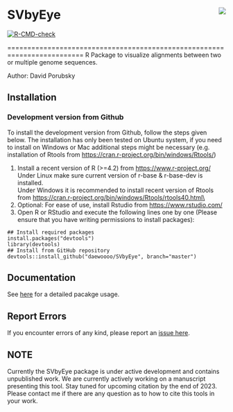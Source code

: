 # SVbyEye <img src="man/figures/SVbyEye_online.png" align="right"/>

<!-- badges: start -->
[![R-CMD-check](https://github.com/daewoooo/SVbyEye/actions/workflows/R-CMD-check.yaml/badge.svg)](https://github.com/daewoooo/SVbyEye/actions/workflows/R-CMD-check.yaml)
<!-- badges: end -->

=========================================================================
R Package to visualize alignments between two or multiple genome sequences.

Author: David Porubsky

## Installation

### Development version from Github
To install the development version from Github, follow the steps given below. The installation has only been tested on Ubuntu system, if you need to install on Windows or Mac additional steps might be necessary (e.g. installation of Rtools from https://cran.r-project.org/bin/windows/Rtools/)

1. Install a recent version of R (>=4.2) from https://www.r-project.org/
   Under Linux make sure current version of r-base & r-base-dev is installed.\
   Under Windows it is recommended to install recent version of Rtools from https://cran.r-project.org/bin/windows/Rtools/rtools40.html\
2. Optional: For ease of use, install Rstudio from https://www.rstudio.com/
3. Open R or RStudio and execute the following lines one by one (Please ensure that you have writing permissions to install packages):

```{r}
## Install required packages
install.packages("devtools")
library(devtools)
## Install from GitHub repository
devtools::install_github("daewoooo/SVbyEye", branch="master")
```	  

## Documentation
See [here](https://github.com/daewoooo/SVbyEye//inst/doc/SVbyEye.html) for a detailed pacakge usage.
	
## Report Errors
If you encounter errors of any kind, please report an [issue here](https://github.com/daewoooo/SVbyEye/issues/new).

## NOTE
Currently the SVbyEye package is under active development and contains unpublished work. We are currently actively working on a manuscript presenting this tool. Stay tuned for upcoming citation by the end of 2023. Please contact me if there are any question as to how to cite this tools in your work. 

